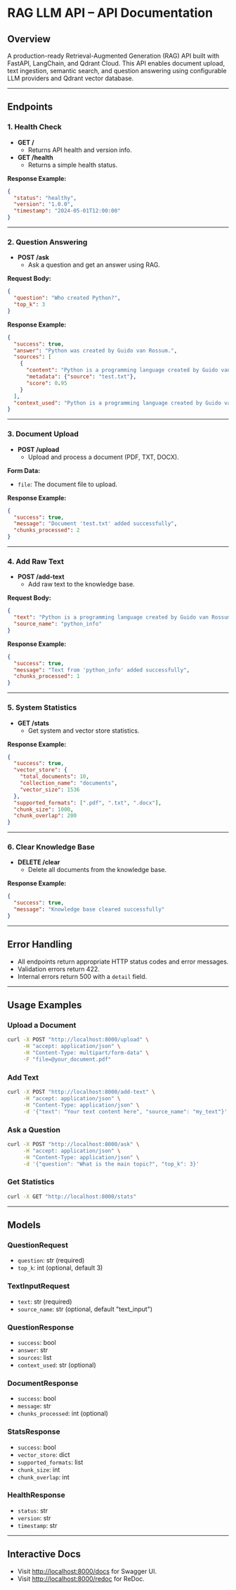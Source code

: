 # RAG LLM API – API Documentation

## Overview
A production-ready Retrieval-Augmented Generation (RAG) API built with FastAPI, LangChain, and Qdrant Cloud. This API enables document upload, text ingestion, semantic search, and question answering using configurable LLM providers and Qdrant vector database.

---

## Endpoints

### 1. Health Check
- **GET /**
  - Returns API health and version info.
- **GET /health**
  - Returns a simple health status.

**Response Example:**
```json
{
  "status": "healthy",
  "version": "1.0.0",
  "timestamp": "2024-05-01T12:00:00"
}
```

---

### 2. Question Answering
- **POST /ask**
  - Ask a question and get an answer using RAG.

**Request Body:**
```json
{
  "question": "Who created Python?",
  "top_k": 3
}
```

**Response Example:**
```json
{
  "success": true,
  "answer": "Python was created by Guido van Rossum.",
  "sources": [
    {
      "content": "Python is a programming language created by Guido van Rossum.",
      "metadata": {"source": "test.txt"},
      "score": 0.95
    }
  ],
  "context_used": "Python is a programming language created by Guido van Rossum."
}
```

---

### 3. Document Upload
- **POST /upload**
  - Upload and process a document (PDF, TXT, DOCX).

**Form Data:**
- `file`: The document file to upload.

**Response Example:**
```json
{
  "success": true,
  "message": "Document 'test.txt' added successfully",
  "chunks_processed": 2
}
```

---

### 4. Add Raw Text
- **POST /add-text**
  - Add raw text to the knowledge base.

**Request Body:**
```json
{
  "text": "Python is a programming language created by Guido van Rossum.",
  "source_name": "python_info"
}
```

**Response Example:**
```json
{
  "success": true,
  "message": "Text from 'python_info' added successfully",
  "chunks_processed": 1
}
```

---

### 5. System Statistics
- **GET /stats**
  - Get system and vector store statistics.

**Response Example:**
```json
{
  "success": true,
  "vector_store": {
    "total_documents": 10,
    "collection_name": "documents",
    "vector_size": 1536
  },
  "supported_formats": [".pdf", ".txt", ".docx"],
  "chunk_size": 1000,
  "chunk_overlap": 200
}
```

---

### 6. Clear Knowledge Base
- **DELETE /clear**
  - Delete all documents from the knowledge base.

**Response Example:**
```json
{
  "success": true,
  "message": "Knowledge base cleared successfully"
}
```

---

## Error Handling
- All endpoints return appropriate HTTP status codes and error messages.
- Validation errors return 422.
- Internal errors return 500 with a `detail` field.

---

## Usage Examples

### Upload a Document
```bash
curl -X POST "http://localhost:8000/upload" \
     -H "accept: application/json" \
     -H "Content-Type: multipart/form-data" \
     -F "file=@your_document.pdf"
```

### Add Text
```bash
curl -X POST "http://localhost:8000/add-text" \
     -H "accept: application/json" \
     -H "Content-Type: application/json" \
     -d '{"text": "Your text content here", "source_name": "my_text"}'
```

### Ask a Question
```bash
curl -X POST "http://localhost:8000/ask" \
     -H "accept: application/json" \
     -H "Content-Type: application/json" \
     -d '{"question": "What is the main topic?", "top_k": 3}'
```

### Get Statistics
```bash
curl -X GET "http://localhost:8000/stats"
```

---

## Models

### QuestionRequest
- `question`: str (required)
- `top_k`: int (optional, default 3)

### TextInputRequest
- `text`: str (required)
- `source_name`: str (optional, default "text_input")

### QuestionResponse
- `success`: bool
- `answer`: str
- `sources`: list
- `context_used`: str (optional)

### DocumentResponse
- `success`: bool
- `message`: str
- `chunks_processed`: int (optional)

### StatsResponse
- `success`: bool
- `vector_store`: dict
- `supported_formats`: list
- `chunk_size`: int
- `chunk_overlap`: int

### HealthResponse
- `status`: str
- `version`: str
- `timestamp`: str

---

## Interactive Docs
- Visit [http://localhost:8000/docs](http://localhost:8000/docs) for Swagger UI.
- Visit [http://localhost:8000/redoc](http://localhost:8000/redoc) for ReDoc. 